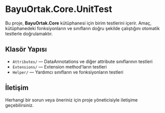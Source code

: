 # BayuOrtak.Core.UnitTest

Bu proje, **BayuOrtak.Core** kütüphanesi için birim testlerini içerir. Amaç, kütüphanedeki fonksiyonların ve sınıfların doğru şekilde çalıştığını otomatik testlerle doğrulamaktır.

## Klasör Yapısı

- `Attributes/` — DataAnnotations ve diğer attribute sınıflarının testleri
- `Extensions/` — Extension method'ların testleri
- `Helper/` — Yardımcı sınıfların ve fonksiyonların testleri

## İletişim

Herhangi bir sorun veya öneriniz için proje yöneticisiyle iletişime geçebilirsiniz. 